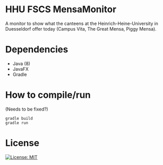 # HHU FSCS MensaMonitor

A monitor to show what the canteens at the Heinrich-Heine-University in 
Duesseldorf offer today (Campus Vita, The Great Mensa, Piggy Mensa).

# Dependencies
* Java (8)
* JavaFX
* Gradle

# How to compile/run
(Needs to be fixed?)
```
gradle build
gradle run
```

# License
[![License: MIT](https://img.shields.io/badge/License-MIT-yellow.svg)](https://opensource.org/licenses/MIT)
 
